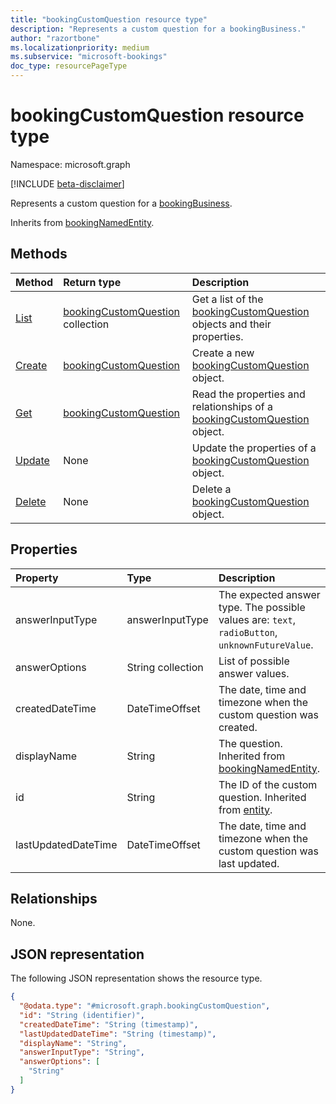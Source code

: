 ```yaml
---
title: "bookingCustomQuestion resource type"
description: "Represents a custom question for a bookingBusiness."
author: "razortbone"
ms.localizationpriority: medium
ms.subservice: "microsoft-bookings"
doc_type: resourcePageType
---
```


# bookingCustomQuestion resource type

Namespace: microsoft.graph

[!INCLUDE [beta-disclaimer](../../includes/beta-disclaimer.md)]

Represents a custom question for a [bookingBusiness](bookingbusiness.md).

Inherits from [bookingNamedEntity](../resources/bookingnamedentity.md).

## Methods

| Method                                                                         | Return type                                                               | Description                                                                                                       |
| :----------------------------------------------------------------------------- | :------------------------------------------------------------------------ | :---------------------------------------------------------------------------------------------------------------- |
| [List](../api/bookingbusiness-list-customquestions.md)            | [bookingCustomQuestion](../resources/bookingcustomquestion.md) collection | Get a list of the [bookingCustomQuestion](../resources/bookingcustomquestion.md) objects and their properties.    |
| [Create](../api/bookingbusiness-post-customquestions.md) | [bookingCustomQuestion](../resources/bookingcustomquestion.md)            | Create a new [bookingCustomQuestion](../resources/bookingcustomquestion.md) object.                               |
| [Get](../api/bookingcustomquestion-get.md)               | [bookingCustomQuestion](../resources/bookingcustomquestion.md)            | Read the properties and relationships of a [bookingCustomQuestion](../resources/bookingcustomquestion.md) object. |
| [Update](../api/bookingcustomquestion-update.md)         | None     | Update the properties of a [bookingCustomQuestion](../resources/bookingcustomquestion.md) object.                 |
| [Delete](../api/bookingcustomquestion-delete.md)         | None                                                                      | Delete a [bookingCustomQuestion](../resources/bookingcustomquestion.md) object.                                  |

## Properties

| Property        | Type              | Description                                                                                               |
| :-------------- | :---------------- | :-------------------------------------------------------------------------------------------------------- |
| answerInputType | answerInputType   | The expected answer type. The possible values are: `text`, `radioButton`, `unknownFutureValue`.     |
| answerOptions   | String collection | List of possible answer values.                                                                    |
| createdDateTime|DateTimeOffset|The date, time and timezone when the custom question was created.|
| displayName     | String            | The question. Inherited from [bookingNamedEntity](../resources/bookingnamedentity.md). |
| id              | String            | The ID of the custom question. Inherited from [entity](../resources/entity.md).                           |
| lastUpdatedDateTime|DateTimeOffset|The date, time and timezone when the custom question was last updated.|

## Relationships

None.

## JSON representation

The following JSON representation shows the resource type.

<!-- {
  "blockType": "resource",
  "keyProperty": "id",
  "@odata.type": "microsoft.graph.bookingCustomQuestion",
  "baseType": "microsoft.graph.bookingNamedEntity",
  "openType": false
}
-->

```json
{
  "@odata.type": "#microsoft.graph.bookingCustomQuestion",
  "id": "String (identifier)",
  "createdDateTime": "String (timestamp)",
  "lastUpdatedDateTime": "String (timestamp)",
  "displayName": "String",
  "answerInputType": "String",
  "answerOptions": [
    "String"
  ]
}
```
